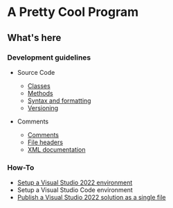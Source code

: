 # A Pretty Cool Program

## What's here

### Development guidelines

* Source Code
  * [Classes](./profile/development-guidelines/classes.md)
  * [Methods](./profile/development-guidelines/methods.md)
  * [Syntax and formatting](./profile/development-guidelines/syntax-and-formatting.md)
  * [Versioning](./profile/development-guidelines/versioning.md)

* Comments
  * [Comments](./profile/development-guidelines/comments.md)
  * [File headers](./profile/development-guidelines/file-headers.md)
  * [XML documentation](./profile/development-guidelines/xml-documentation.md)

### How-To

* [Setup a Visual Studio 2022 environment](./profile/how-to/visual-studio-community-2022-setup/visual-studio-community-2022-setup.md)
* Setup a Visual Studio Code environment
* [Publish a Visual Studio 2022 solution as a single file](./profile/how-to/visual-studio-publish-single-file/visual-studio-publish-single-file.md)
